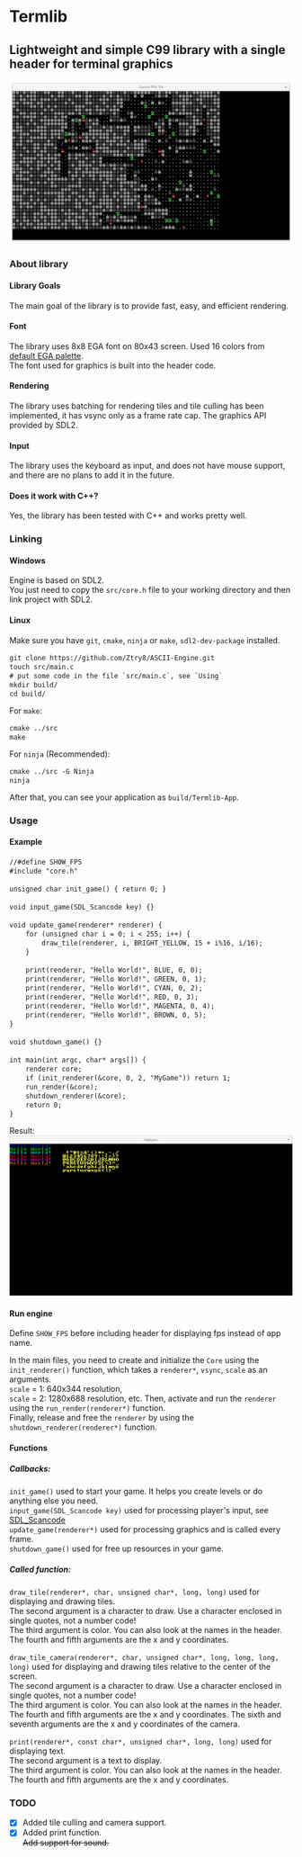 # Termlib
## Lightweight and simple C99 library with a single header for terminal graphics
![screenshot](https://github.com/Ztry8/ASCII-Engine/blob/main/screenshots/3.png)


### About library

#### Library Goals
The main goal of the library is to provide fast, easy, and efficient rendering.   

#### Font
The library uses 8x8 EGA font on 80x43 screen. Used 16 colors from [default EGA palette](https://en.wikipedia.org/wiki/Enhanced_Graphics_Adapter#Color_palette).  
The font used for graphics is built into the header code.

#### Rendering
The library uses batching for rendering tiles and tile culling has been implemented, it has vsync only as a frame rate cap. 
The graphics API provided by SDL2. 

#### Input
The library uses the keyboard as input, and does not have mouse support, and there are no plans to add it in the future.

#### Does it work with C++?
Yes, the library has been tested with C++ and works pretty well.


### Linking

#### Windows
Engine is based on SDL2.    
You just need to copy the `src/core.h` file to your working directory and then link project with SDL2.   

#### Linux
Make sure you have `git`, `cmake`, `ninja` or `make`, `sdl2-dev-package` installed.
```
git clone https://github.com/Ztry8/ASCII-Engine.git
touch src/main.c
# put some code in the file `src/main.c`, see `Using`
mkdir build/
cd build/
```
For  `make`:
```
cmake ../src
make
```
For  `ninja` (Recommended):
```
cmake ../src -G Ninja
ninja
```
After that, you can see your application as `build/Termlib-App`.


### Usage

#### Example
```
//#define SHOW_FPS
#include "core.h"

unsigned char init_game() { return 0; }

void input_game(SDL_Scancode key) {}

void update_game(renderer* renderer) {
	for (unsigned char i = 0; i < 255; i++) {
		draw_tile(renderer, i, BRIGHT_YELLOW, 15 + i%16, i/16);
	}

	print(renderer, "Hello World!", BLUE, 0, 0);
	print(renderer, "Hello World!", GREEN, 0, 1);
	print(renderer, "Hello World!", CYAN, 0, 2);
	print(renderer, "Hello World!", RED, 0, 3);
	print(renderer, "Hello World!", MAGENTA, 0, 4);
	print(renderer, "Hello World!", BROWN, 0, 5);
}

void shutdown_game() {}

int main(int argc, char* args[]) {
	renderer core;
	if (init_renderer(&core, 0, 2, "MyGame")) return 1;
	run_render(&core);
	shutdown_renderer(&core);
	return 0;
}
```
Result:
![screenshot](https://github.com/Ztry8/ASCII-Engine/blob/main/screenshots/example.png)
#### Run engine
Define `SHOW_FPS` before including header for displaying fps instead of app name.  

In the main files, you need to create and initialize the `Core` using the `init_renderer()` function, which takes a `renderer*`, `vsync`, `scale` as an arguments.   
`scale` = 1: 640x344 resolution,   
`scale` = 2: 1280x688 resolution, etc. 
Then, activate and run the `renderer` using the `run_render(renderer*)` function.   
Finally, release and free the `renderer` by using the `shutdown_renderer(renderer*)` function.

#### Functions

##### Callbacks:
`init_game()` used to start your game. It helps you create levels or do anything else you need.   
`input_game(SDL_Scancode key)` used for processing player's input, see [SDL_Scancode](https://wiki.libsdl.org/SDL2/SDL_Scancode)   
`update_game(renderer*)` used for processing graphics and is called every frame.   
`shutdown_game()` used for free up resources in your game.   

##### Called function:   
`draw_tile(renderer*, char, unsigned char*, long, long)` used for displaying and drawing tiles.   
The second argument is a character to draw. Use a character enclosed in single quotes, not a number code!   
The third argument is color. You can also look at the names in the header.   
The fourth and fifth arguments are the x and y coordinates.   

`draw_tile_camera(renderer*, char, unsigned char*, long, long, long, long)` used for displaying and drawing tiles relative to the center of the screen.   
The second argument is a character to draw. Use a character enclosed in single quotes, not a number code!   
The third argument is color. You can also look at the names in the header.   
The fourth and fifth arguments are the x and y coordinates.
The sixth and seventh arguments are the x and y coordinates of the camera.

`print(renderer*, const char*, unsigned char*, long, long)` used for displaying text.   
The second argument is a text to display.    
The third argument is color. You can also look at the names in the header.   
The fourth and fifth arguments are the x and y coordinates.

### TODO
- [x] Added tile culling and camera support.
- [x] Added print function.   
~~Add support for sound.~~
